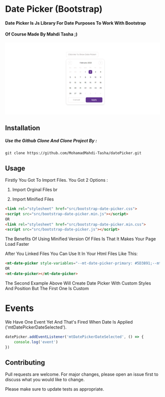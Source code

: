 # Date Picker (Bootstrap)

#### Date Picker Is Js Library For Date Purposes To Work With Bootstrap
#### Of Course Made By Mahdi Tasha ;)
![alt text](assets/base/img/img-radme.PNG)
## Installation

##### Use the Github Clone And Clone Project By :
```
git clone https://github.com/MohamadMahdi-Tasha/datePicker.git
```
## Usage
Firstly You Got To Import Files. You Got 2 Options :

1) Import Orginal Files br

2) Import Minified Files

```Html
<link rel="stylesheet" href="src/bootstrap-date-picker.css">
<script src="src/bootstrap-date-picker.min.js"></script>
OR
<link rel="stylesheet" href="src/bootstrap-date-picker.min.css">
<script src="src/bootstrap-date-picker.js"></script>
```

The Benefits Of Using Minified Version Of Files Is That It Makes Your Page Load Faster

After You Linked Files You Can Use It In Your Html Files Like This:

```Html
<mt-date-picker style-variables="--mt-date-picker-primary: #5D3891;--mt-date-picker-darker-primary: #3c245d;--mt-date-picker-secondary: #E8E2E2;--mt-date-picker-darker-secondary: #a4a0a0;--mt-date-picker-shadow: 0 5px 10px rgba(0,0,0,.08);--mt-date-picker-font-family:Poppins, sans-serif !important" date-picker-position="center"></mt-date-picker>
OR
<mt-date-picker></mt-date-picker>
```

The Second Example Above Will Create Date Picker With Custom Styles And Position
But The First One Is Custom 

# Events
We Have One Event Yet And That's Fired When Date Is Applied ('mtDatePickerDateSelected').

```javascript
datePicker.addEventListener('mtDatePickerDateSelected', () => {
    console.log('event')
})
```

## Contributing

Pull requests are welcome. For major changes, please open an issue first
to discuss what you would like to change.

Please make sure to update tests as appropriate.